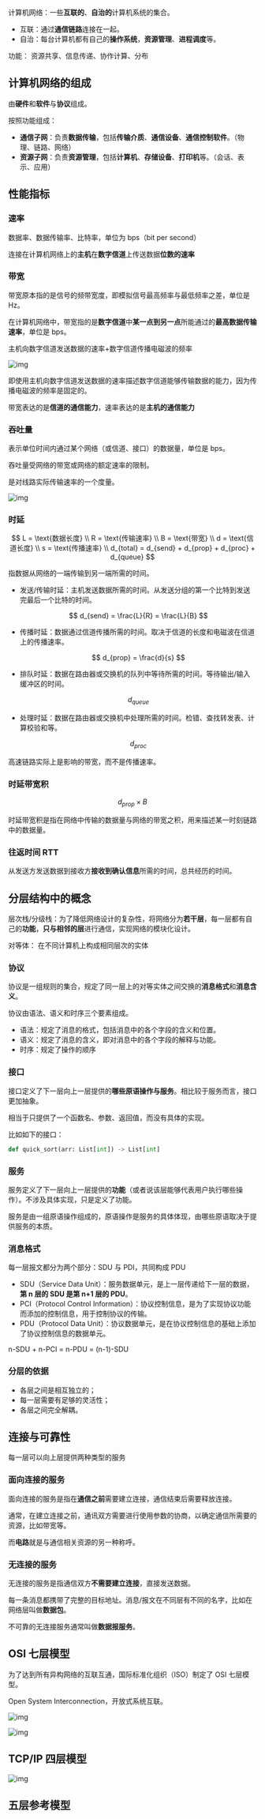计算机网络：一些**互联的**、**自治的**计算机系统的集合。

- 互联：通过**通信链路**连接在一起。
- 自治：每台计算机都有自己的**操作系统**，**资源管理**、**进程调度**等。

功能： 资源共享、信息传递、协作计算、分布

## 计算机网络的组成

由**硬件**和**软件**与**协议**组成。

按照功能组成：

- **通信子网**：负责**数据传输**，包括**传输介质**、**通信设备**、**通信控制软件**。（物理、链路、网络）
- **资源子网**：负责**资源管理**，包括**计算机**、**存储设备**、**打印机**等。（会话、表示、应用）

## 性能指标

### 速率

数据率、数据传输率、比特率，单位为 bps（bit per second）

连接在计算机网络上的**主机**在**数字信道**上传送数据**位数的速率**

### 带宽

带宽原本指的是信号的频带宽度，即模拟信号最高频率与最低频率之差，单位是 Hz。

在计算机网络中，带宽指的是**数字信道**中**某一点到另一点**所能通过的**最高数据传输速率**，单位是 bps。

主机向数字信道发送数据的速率+数字信道传播电磁波的频率

![img](https://img2023.cnblogs.com/blog/3436855/202406/3436855-20240612223525199-539653649.png)

即使用主机向数字信道发送数据的速率描述数字信道能够传输数据的能力，因为传播电磁波的频率是固定的。

带宽表达的是**信道的通信能力**，速率表达的是**主机的通信能力**

### 吞吐量

表示单位时间内通过某个网络（或信道、接口）的数据量，单位是 bps。

吞吐量受网络的带宽或网络的额定速率的限制。

是对线路实际传输速率的一个度量。

![img](https://img2023.cnblogs.com/blog/3436855/202406/3436855-20240612224003963-1401913571.png)

### 时延

$$
L = \text{数据长度} \\
R = \text{传输速率} \\
B = \text{带宽} \\
d = \text{信道长度} \\
s = \text{传播速率} \\
d_{total} = d_{send} + d_{prop} + d_{proc} + d_{queue}
$$

指数据从网络的一端传输到另一端所需的时间。

- 发送/传输时延：主机发送数据所需的时间。从发送分组的第一个比特到发送完最后一个比特的时间。

  $$
  d_{send} = \frac{L}{R} = \frac{L}{B}
  $$

- 传播时延：数据通过信道传播所需的时间。取决于信道的长度和电磁波在信道上的传播速率。

  $$
  d_{prop} = \frac{d}{s}
  $$

- 排队时延：数据在路由器或交换机的队列中等待所需的时间。等待输出/输入缓冲区的时间。

  $$
  d_{queue}
  $$

- 处理时延：数据在路由器或交换机中处理所需的时间。检错、查找转发表、计算校验和等。

  $$
  d_{proc}
  $$

高速链路实际上是影响的带宽，而不是传播速率。

### 时延带宽积

$$
d_{prop} \times B
$$

时延带宽积是指在网络中传输的数据量与网络的带宽之积，用来描述某一时刻链路中的数据量。

### 往返时间 RTT

从发送方发送数据到接收方**接收到确认信息**所需的时间，总共经历的时间。

## 分层结构中的概念

层次栈/分级栈：为了降低网络设计的复杂性，将网络分为**若干层**，每一层都有自己的**功能**，**只与相邻的层**进行通信，实现网络的模块化设计。

对等体： 在不同计算机上构成相同层次的实体

### 协议

协议是一组规则的集合，规定了同一层上的对等实体之间交换的**消息格式**和**消息含义**。

协议由语法、语义和时序三个要素组成。

- 语法：规定了消息的格式，包括消息中的各个字段的含义和位置。
- 语义：规定了消息的含义，即对消息中的各个字段的解释与功能。
- 时序：规定了操作的顺序

### 接口

接口定义了下一层向上一层提供的**哪些原语操作与服务**。相比较于服务而言，接口更加抽象。

相当于只提供了一个函数名、参数、返回值，而没有具体的实现。

比如如下的接口：

```python
def quick_sort(arr: List[int]) -> List[int]
```

### 服务

服务定义了下一层向上一层提供的**功能**（或者说该层能够代表用户执行哪些操作）。不涉及具体实现，只是定义了功能。

服务是由一组原语操作组成的，原语操作是服务的具体体现，由哪些原语取决于提供服务的本质。

### 消息格式

每一层报文都分为两个部分：SDU 与 PDI，共同构成 PDU

- SDU（Service Data Unit）：服务数据单元，是上一层传递给下一层的数据，**第 n 层的 SDU 是第 n+1 层的 PDU**。
- PCI（Protocol Control Information）：协议控制信息，是为了实现协议功能而添加的控制信息，用于控制协议的传输。
- PDU（Protocol Data Unit）：协议数据单元，是在协议控制信息的基础上添加了协议控制信息的数据单元。

n-SDU + n-PCI = n-PDU = (n-1)-SDU

### 分层的依据

- 各层之间是相互独立的；
- 每一层需要有足够的灵活性；
- 各层之间完全解耦。

## 连接与可靠性

每一层可以向上层提供两种类型的服务

### 面向连接的服务

面向连接的服务是指在**通信之前**需要建立连接，通信结束后需要释放连接。

通常，在建立连接之前，通讯双方需要进行使用参数的协商，以确定通信所需要的资源，比如带宽等。

而**电路**就是与通信相关资源的另一种称呼。

### 无连接的服务

无连接的服务是指通信双方**不需要建立连接**，直接发送数据。

每一条消息都携带了完整的目标地址。消息/报文在不同层有不同的名字，比如在网络层叫做**数据包**。

不可靠的无连接服务通常叫做**数据报服务**。

## OSI 七层模型

为了达到所有异构网络的互联互通，国际标准化组织（ISO）制定了 OSI 七层模型。

Open System Interconnection，开放式系统互联。

![img](https://img2023.cnblogs.com/blog/3436855/202406/3436855-20240612234138038-789208504.png)

![img](https://img2023.cnblogs.com/blog/3436855/202406/3436855-20240612235751807-109366086.png)

## TCP/IP 四层模型

![img](https://img2023.cnblogs.com/blog/3436855/202406/3436855-20240613000217422-1239406522.png)

## 五层参考模型
